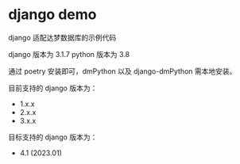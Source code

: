 # django demo

django 适配达梦数据库的示例代码

django 版本为 3.1.7
python 版本为 3.8

通过 poetry 安装即可，dmPython 以及 django-dmPython 需本地安装。

目前支持的 django 版本为：
* 1.x.x
* 2.x.x
* 3.x.x

目标支持的 django 版本为：
* 4.1 (2023.01)
